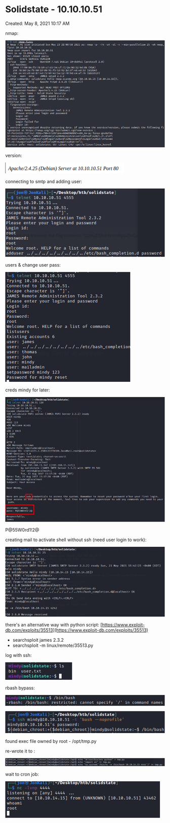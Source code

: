 # Solidstate - 10.10.10.51

Created: May 8, 2021 10:17 AM

nmap:

![Solidstate%20-%2010%2010%2010%2051%20bd8a5547967b44dc939a60242160bb8c/Untitled.png](Solidstate%20-%2010%2010%2010%2051%20bd8a5547967b44dc939a60242160bb8c/Untitled.png)

version:

![Solidstate%20-%2010%2010%2010%2051%20bd8a5547967b44dc939a60242160bb8c/Untitled%201.png](Solidstate%20-%2010%2010%2010%2051%20bd8a5547967b44dc939a60242160bb8c/Untitled%201.png)

connecting to smtp and adding user:

![Solidstate%20-%2010%2010%2010%2051%20bd8a5547967b44dc939a60242160bb8c/Untitled%202.png](Solidstate%20-%2010%2010%2010%2051%20bd8a5547967b44dc939a60242160bb8c/Untitled%202.png)

users & change user pass:

![Solidstate%20-%2010%2010%2010%2051%20bd8a5547967b44dc939a60242160bb8c/Untitled%203.png](Solidstate%20-%2010%2010%2010%2051%20bd8a5547967b44dc939a60242160bb8c/Untitled%203.png)

creds mindy for later:

![Solidstate%20-%2010%2010%2010%2051%20bd8a5547967b44dc939a60242160bb8c/Untitled%204.png](Solidstate%20-%2010%2010%2010%2051%20bd8a5547967b44dc939a60242160bb8c/Untitled%204.png)

P@55W0rd1!2@

creating mail to activate shell without ssh (need user login to work):

![Solidstate%20-%2010%2010%2010%2051%20bd8a5547967b44dc939a60242160bb8c/Untitled%205.png](Solidstate%20-%2010%2010%2010%2051%20bd8a5547967b44dc939a60242160bb8c/Untitled%205.png)

there's an alternative way with python script: [https://www.exploit-db.com/exploits/35513](https://www.exploit-db.com/exploits/35513)

- searchsploit james 2.3.2
- searchsploit -m linux/remote/35513.py

log with ssh:

![Solidstate%20-%2010%2010%2010%2051%20bd8a5547967b44dc939a60242160bb8c/Untitled%206.png](Solidstate%20-%2010%2010%2010%2051%20bd8a5547967b44dc939a60242160bb8c/Untitled%206.png)

rbash bypass:

![Solidstate%20-%2010%2010%2010%2051%20bd8a5547967b44dc939a60242160bb8c/Untitled%207.png](Solidstate%20-%2010%2010%2010%2051%20bd8a5547967b44dc939a60242160bb8c/Untitled%207.png)

![Solidstate%20-%2010%2010%2010%2051%20bd8a5547967b44dc939a60242160bb8c/Untitled%208.png](Solidstate%20-%2010%2010%2010%2051%20bd8a5547967b44dc939a60242160bb8c/Untitled%208.png)

found exec file owned by root - /opt/tmp.py

re-wrote it to :  

![Solidstate%20-%2010%2010%2010%2051%20bd8a5547967b44dc939a60242160bb8c/Untitled%209.png](Solidstate%20-%2010%2010%2010%2051%20bd8a5547967b44dc939a60242160bb8c/Untitled%209.png)

wait to cron job:

![Solidstate%20-%2010%2010%2010%2051%20bd8a5547967b44dc939a60242160bb8c/Untitled%2010.png](Solidstate%20-%2010%2010%2010%2051%20bd8a5547967b44dc939a60242160bb8c/Untitled%2010.png)